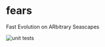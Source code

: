 # fears
Fast Evolution on ARbitrary Seascapes

![unit tests](https://github.com/eshanking/fears/actions/workflows/python-package.yml/badge.svg)
